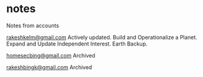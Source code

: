 # notes
Notes from accounts

rakeshkelm@gmail.com
Actively updated.
Build and Operationalize a Planet.
Expand and Update Independent Interest.
Earth Backup.

homesecbing@gmail.com
Archived

rakeshbingk@gmail.com
Archived

